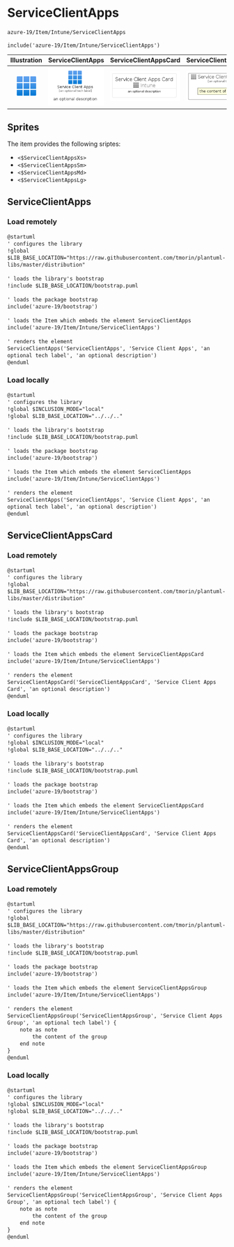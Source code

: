 # ServiceClientApps


```text
azure-19/Item/Intune/ServiceClientApps
```

```text
include('azure-19/Item/Intune/ServiceClientApps')
```



| Illustration | ServiceClientApps | ServiceClientAppsCard | ServiceClientAppsGroup |
| :---: | :---: | :---: | :---: |
| ![illustration for Illustration](../../../azure-19/Item/Intune/ServiceClientApps.png) | ![illustration for ServiceClientApps](../../../azure-19/Item/Intune/ServiceClientApps.Local.png) | ![illustration for ServiceClientAppsCard](../../../azure-19/Item/Intune/ServiceClientAppsCard.Local.png) | ![illustration for ServiceClientAppsGroup](../../../azure-19/Item/Intune/ServiceClientAppsGroup.Local.png) |



## Sprites
The item provides the following sriptes:

- `<$ServiceClientAppsXs>`
- `<$ServiceClientAppsSm>`
- `<$ServiceClientAppsMd>`
- `<$ServiceClientAppsLg>`





## ServiceClientApps

### Load remotely
```plantuml
@startuml
' configures the library
!global $LIB_BASE_LOCATION="https://raw.githubusercontent.com/tmorin/plantuml-libs/master/distribution"

' loads the library's bootstrap
!include $LIB_BASE_LOCATION/bootstrap.puml

' loads the package bootstrap
include('azure-19/bootstrap')

' loads the Item which embeds the element ServiceClientApps
include('azure-19/Item/Intune/ServiceClientApps')

' renders the element
ServiceClientApps('ServiceClientApps', 'Service Client Apps', 'an optional tech label', 'an optional description')
@enduml
```

### Load locally
```plantuml
@startuml
' configures the library
!global $INCLUSION_MODE="local"
!global $LIB_BASE_LOCATION="../../.."

' loads the library's bootstrap
!include $LIB_BASE_LOCATION/bootstrap.puml

' loads the package bootstrap
include('azure-19/bootstrap')

' loads the Item which embeds the element ServiceClientApps
include('azure-19/Item/Intune/ServiceClientApps')

' renders the element
ServiceClientApps('ServiceClientApps', 'Service Client Apps', 'an optional tech label', 'an optional description')
@enduml
```

## ServiceClientAppsCard

### Load remotely
```plantuml
@startuml
' configures the library
!global $LIB_BASE_LOCATION="https://raw.githubusercontent.com/tmorin/plantuml-libs/master/distribution"

' loads the library's bootstrap
!include $LIB_BASE_LOCATION/bootstrap.puml

' loads the package bootstrap
include('azure-19/bootstrap')

' loads the Item which embeds the element ServiceClientAppsCard
include('azure-19/Item/Intune/ServiceClientApps')

' renders the element
ServiceClientAppsCard('ServiceClientAppsCard', 'Service Client Apps Card', 'an optional description')
@enduml
```

### Load locally
```plantuml
@startuml
' configures the library
!global $INCLUSION_MODE="local"
!global $LIB_BASE_LOCATION="../../.."

' loads the library's bootstrap
!include $LIB_BASE_LOCATION/bootstrap.puml

' loads the package bootstrap
include('azure-19/bootstrap')

' loads the Item which embeds the element ServiceClientAppsCard
include('azure-19/Item/Intune/ServiceClientApps')

' renders the element
ServiceClientAppsCard('ServiceClientAppsCard', 'Service Client Apps Card', 'an optional description')
@enduml
```

## ServiceClientAppsGroup

### Load remotely
```plantuml
@startuml
' configures the library
!global $LIB_BASE_LOCATION="https://raw.githubusercontent.com/tmorin/plantuml-libs/master/distribution"

' loads the library's bootstrap
!include $LIB_BASE_LOCATION/bootstrap.puml

' loads the package bootstrap
include('azure-19/bootstrap')

' loads the Item which embeds the element ServiceClientAppsGroup
include('azure-19/Item/Intune/ServiceClientApps')

' renders the element
ServiceClientAppsGroup('ServiceClientAppsGroup', 'Service Client Apps Group', 'an optional tech label') {
    note as note
        the content of the group
    end note
}
@enduml
```

### Load locally
```plantuml
@startuml
' configures the library
!global $INCLUSION_MODE="local"
!global $LIB_BASE_LOCATION="../../.."

' loads the library's bootstrap
!include $LIB_BASE_LOCATION/bootstrap.puml

' loads the package bootstrap
include('azure-19/bootstrap')

' loads the Item which embeds the element ServiceClientAppsGroup
include('azure-19/Item/Intune/ServiceClientApps')

' renders the element
ServiceClientAppsGroup('ServiceClientAppsGroup', 'Service Client Apps Group', 'an optional tech label') {
    note as note
        the content of the group
    end note
}
@enduml
```


